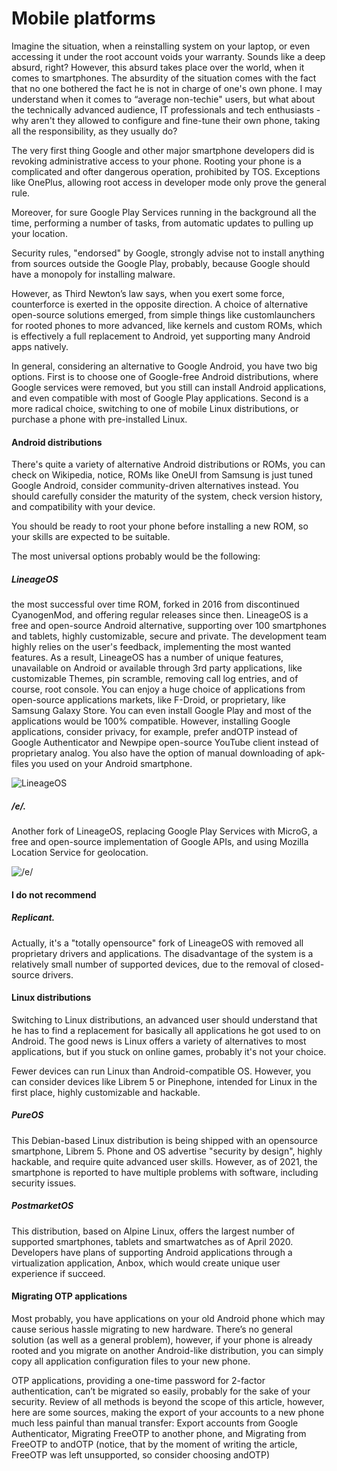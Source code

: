 # Mobile platforms

Imagine the situation, when a reinstalling system on your laptop, or even accessing it under the root account voids your warranty. Sounds like a deep absurd, right? However, this absurd takes place over the world, when it comes to smartphones. The absurdity of the situation comes with the fact that no one bothered the fact he is not in charge of one's own phone. I may understand when it comes to “average non-techie" users, but what about the technically advanced audience, IT professionals and tech enthusiasts - why aren't they allowed to configure and fine-tune their own phone, taking all the responsibility, as they usually do? 

The very first thing Google and other major smartphone developers did is revoking administrative access to your phone. Rooting your phone is a complicated and ofter dangerous operation, prohibited by TOS. Exceptions like OnePlus, allowing root access in developer mode only prove the general rule. 

Moreover, for sure Google Play Services running in the background all the time, performing a number of tasks, from automatic updates to pulling up your location. 

Security rules, "endorsed" by Google, strongly advise not to install anything from sources outside the Google Play, probably, because Google should have a monopoly for installing malware.

However, as Third Newton’s law says, when you exert some force, counterforce is exerted in the opposite direction. A choice of alternative open-source solutions emerged, from simple things like customlaunchers for rooted phones to more advanced, like kernels and custom ROMs, which is effectively a full replacement to Android, yet supporting many Android apps natively. 

In general, considering an alternative to Google Android, you have two big options. First is to choose one of Google-free Android distributions, where Google services were removed, but you still can install Android applications, and even compatible with most of Google Play applications. Second is a more radical choice, switching to one of mobile Linux distributions, or purchase a phone with pre-installed Linux.  

#### Android distributions

There's quite a variety of alternative Android distributions or ROMs, you can check on Wikipedia, notice, ROMs like OneUI from Samsung is just tuned Google Android, consider community-driven alternatives instead. You should carefully consider the maturity of the system, check version history, and compatibility with your device.  

You should be ready to root your phone before installing a new ROM, so your skills are expected to be suitable. 

The most universal options probably would be the following: 

##### LineageOS
the most successful over time ROM, forked in 2016 from discontinued CyanogenMod, and offering regular releases since then. LineageOS is a free and open-source Android alternative, supporting over 100 smartphones and tablets, highly customizable, secure and private. The development team highly relies on the user's feedback, implementing the most wanted features. As a result, LineageOS has a number of unique features, unavailable on Android or available through 3rd party applications, like customizable Themes, pin scramble, removing call log entries, and of course, root console. You can enjoy a huge choice of applications from open-source applications markets, like F-Droid, or proprietary, like Samsung Galaxy Store. You can even install Google Play and most of the applications would be 100% compatible. However, installing Google applications, consider privacy, for example, prefer andOTP instead of Google Authenticator and Newpipe open-source YouTube client instead of proprietary analog. You also have the option of manual downloading of apk-files you used on your Android smartphone. 

![LineageOS](https://raw.githubusercontent.com/yuchdev/Blog/master/images/tewtqg/mobile/lineageos.png)

##### /e/. 

Another fork of LineageOS, replacing Google Play Services with MicroG, a free and open-source implementation of Google APIs, and using Mozilla Location Service for geolocation. 

![/e/](https://raw.githubusercontent.com/yuchdev/Blog/master/images/tewtqg/mobile/e.png)


#### I do not recommend

##### Replicant. 

Actually, it's a "totally opensource" fork of LineageOS with removed all proprietary drivers and applications. The disadvantage of the system is a relatively small number of supported devices, due to the removal of closed-source drivers.  

#### Linux distributions 

Switching to Linux distributions, an advanced user should understand that he has to find a replacement for basically all applications he got used to on Android. The good news is Linux offers a variety of alternatives to most applications, but if you stuck on online games, probably it's not your choice.  

Fewer devices can run Linux than Android-compatible OS. However, you can consider devices like Librem 5 or Pinephone, intended for Linux in the first place, highly customizable and hackable. 

##### PureOS
This Debian-based Linux distribution is being shipped with an opensource smartphone, Librem 5. Phone and OS advertise "security by design", highly hackable, and require quite advanced user skills. However, as of 2021, the smartphone is reported to have multiple problems with software, including security issues.

##### PostmarketOS
This distribution, based on Alpine Linux, offers the largest number of supported smartphones, tablets and smartwatches as of April 2020. Developers have plans of supporting Android applications through a virtualization application, Anbox, which would create unique user experience if succeed. 

 
#### Migrating OTP applications 

Most probably, you have applications on your old Android phone which may cause serious hassle migrating to new hardware. There’s no general solution (as well as a general problem), however, if your phone is already rooted and you migrate on another Android-like distribution, you can simply copy all application configuration files to your new phone. 

OTP applications, providing a one-time password for 2-factor authentication, can’t be migrated so easily, probably for the sake of your security. Review of all methods is beyond the scope of this article, however, here are some sources, making the export of your accounts to a new phone much less painful than manual transfer: Export accounts from Google Authenticator, Migrating FreeOTP to another phone, and Migrating from FreeOTP to andOTP (notice, that by the moment of writing the article, FreeOTP was left unsupported, so consider choosing andOTP)


